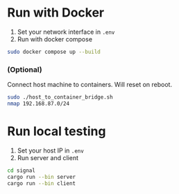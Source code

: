 # Run with Docker
1. Set your network interface in `.env`
2. Run with docker compose
```bash
sudo docker compose up --build
```

### (Optional)
Connect host machine to containers. Will reset on reboot.
```bash
sudo ./host_to_container_bridge.sh
nmap 192.168.87.0/24 
```

# Run local testing
1. Set your host IP in `.env`
2. Run server and client
```bash
cd signal
cargo run --bin server
cargo run --bin client
```
